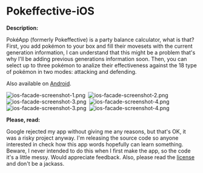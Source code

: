 Pokeffective-iOS
================

__Description:__

PokéApp (formerly Pokeffective) is a party balance calculator, what is that? First, you add pokémon to your box and fill their movesets with the current generation information, I can understand that this might be a problem that's why I'll be adding previous generations information soon. Then, you can select up to three pokémon to analize their effectiveness against the 18 type of pokémon in two modes: attacking and defending.

Also available on [Android](https://github.com/Ruenzuo/Pokeffective-Android).

![ios-facade-screenshot-1.png](https://dl.dropboxusercontent.com/u/12352209/GitHub/pokeffective-ios-screenshot-1.PNG)&nbsp;
![ios-facade-screenshot-2.png](https://dl.dropboxusercontent.com/u/12352209/GitHub/pokeffective-ios-screenshot-2.PNG)
![ios-facade-screenshot-3.png](https://dl.dropboxusercontent.com/u/12352209/GitHub/pokeffective-ios-screenshot-3.PNG)&nbsp;
![ios-facade-screenshot-4.png](https://dl.dropboxusercontent.com/u/12352209/GitHub/pokeffective-ios-screenshot-4.PNG)
![ios-facade-screenshot-3.png](https://dl.dropboxusercontent.com/u/12352209/GitHub/pokeffective-ios-screenshot-5.PNG)&nbsp;
![ios-facade-screenshot-4.png](https://dl.dropboxusercontent.com/u/12352209/GitHub/pokeffective-ios-screenshot-6.PNG)

__Please, read:__

Google rejected my app without giving me any reasons, but that's OK, it was a risky project anyway. I'm releasing the source code so anyone interested in check how this app words hopefully can learn something. Beware, I never intended to do this when I first make the app, so the code it's a little messy. Would appreciate feedback. Also, please read the [license](https://github.com/Ruenzuo/Pokeffective-iOS/blob/master/License) and don't be a jackass.
